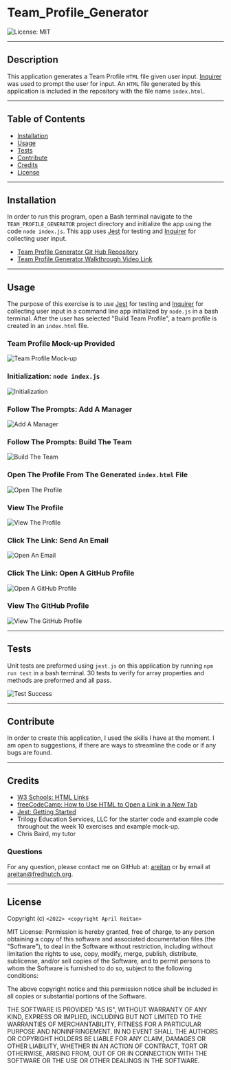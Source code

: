 # Team_Profile_Generator

![License: MIT](https://img.shields.io/badge/License-MIT-yellow.svg)

---
## Description

This application generates a Team Profile ```HTML``` file given user input. [Inquirer](https://www.npmjs.com/package/inquirer) was used to prompt the user for input. An ```HTML``` file generated by this application is included in the repository with the file name ```index.html```.
  

---
## Table of Contents

  - [Installation](#installation)
  - [Usage](#usage)
  - [Tests](#tests)
  - [Contribute](#contribute)
  - [Credits](#credits)
  - [License](#license)


---
## Installation

In order to run this program, open a Bash terminal navigate to the ```TEAM_PROFILE_GENERATOR``` project directory and initialize the app using the code ```node index.js```. This app uses [Jest](https://www.npmjs.com/package/jest) for testing and [Inquirer](https://www.npmjs.com/package/inquirer) for collecting user input.

- [Team Profile Generator Git Hub Repository](https://github.com/areitan/Team_Profile_Generator)
- [Team Profile Generator Walkthrough Video Link](https://drive.google.com/file/d/1g5jCev9P6KtSrnee9WpiLV1jh25YpQS9/view)


---
## Usage

The purpose of this exercise is to use [Jest](https://www.npmjs.com/package/jest) for testing and [Inquirer](https://www.npmjs.com/package/inquirer) for collecting user input in a command line app initialized by ```node.js``` in a bash terminal. After the user has selected "Build Team Profile", a team profile is created in an ```index.html``` file.


### Team Profile Mock-up Provided
![Team Profile Mock-up](/assets/images/10-object-oriented-programming-homework-demo.png)

### Initialization: ```node index.js```
![Initialization](/assets/images/1_node.png)

### Follow The Prompts: Add A Manager
![Add A Manager](/assets/images/2_Manager.png)

### Follow The Prompts: Build The Team
![Build The Team](/assets/images/3_BuildTheTeam.png)

### Open The Profile From The Generated ```index.html``` File
![Open The Profile](/assets/images/4_OpenTheProfile.png)

### View The Profile
![View The Profile](/assets/images/5_ViewProfile.png)

### Click The Link: Send An Email
![Open An Email](/assets/images/6_Email.png)

### Click The Link: Open A GitHub Profile
![Open A GitHub Profile](/assets/images/7_ClickGitHub.png)

### View The GitHub Profile
![View The GitHub Profile](/assets/images/8_GitHub.png)


---
## Tests

Unit tests are preformed using ```jest.js``` on this application by running ```npm run test``` in a bash terminal. 30 tests to verify for array properties and methods are preformed and all pass.

![Test Success](/assets/images/9_test_success.png)

--- 
## Contribute

In order to create this application, I used the skills I have at the moment. I am open to suggestions, if there are ways to streamline the code or if any bugs are found.

---
## Credits

- [W3 Schools: HTML Links](https://www.w3schools.com/html/html_links.asp)
- [freeCodeCamp: How to Use HTML to Open a Link in a New Tab](https://www.freecodecamp.org/news/how-to-use-html-to-open-link-in-new-tab/)
- [Jest: Getting Started](https://jestjs.io/docs/getting-started)
- Trilogy Education Services, LLC for the starter code and example code throughout the week 10 exercises and example mock-up.
- Chris Baird, my tutor

### Questions

For any question, please contact me on GitHub at: [areitan](https://github.com/areitan) or by email at <areitan@fredhutch.org>.

---

## License

Copyright (c) ```<2022> <copyright April Reitan>```

MIT License:
Permission is hereby granted, free of charge, to any person obtaining a copy
of this software and associated documentation files (the "Software"), to deal
in the Software without restriction, including without limitation the rights
to use, copy, modify, merge, publish, distribute, sublicense, and/or sell
copies of the Software, and to permit persons to whom the Software is
furnished to do so, subject to the following conditions:

The above copyright notice and this permission notice shall be included in all
copies or substantial portions of the Software.

THE SOFTWARE IS PROVIDED "AS IS", WITHOUT WARRANTY OF ANY KIND, EXPRESS OR
IMPLIED, INCLUDING BUT NOT LIMITED TO THE WARRANTIES OF MERCHANTABILITY,
FITNESS FOR A PARTICULAR PURPOSE AND NONINFRINGEMENT. IN NO EVENT SHALL THE
AUTHORS OR COPYRIGHT HOLDERS BE LIABLE FOR ANY CLAIM, DAMAGES OR OTHER
LIABILITY, WHETHER IN AN ACTION OF CONTRACT, TORT OR OTHERWISE, ARISING FROM,
OUT OF OR IN CONNECTION WITH THE SOFTWARE OR THE USE OR OTHER DEALINGS IN THE
SOFTWARE.